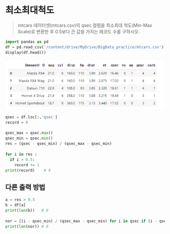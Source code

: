 # 최소최대척도

> mtcars 데이터셋(mtcars.csv)의 qsec 컬럼을 최소최대 척도(Min-Max Scale)로 변환한 후 0.5보다 큰 값을 가지는 레코드 수를 구하시오.

```python
import pandas as pd
df = pd.read_csv('/content/drive/MyDrive/BigData_practice/mtcars.csv')
display(df.head())
```

![image-20210719150258501](image\image-20210719150258501.png)

```python
qsec = df.loc[:,'qsec']
record = 0

qsec_max = qsec.max()
qsec_min = qsec.min()
res = (qsec - qsec_min) / (qsec_max - qsec_min)

for i in res :
  if i > 0.5:
    record += 1
print(record)	 # 9
```



## 다른 출력 방법

```python
a = res > 0.5
b = df[a]
print(len(b))	# 9

nor = [(i - qsec_min) / (qsec_max - qsec_min) for i in qsec if (i - qsec_min) / (qsec_max - qsec_min) > 0.5 ]
print(len(nor))	# 9
```

